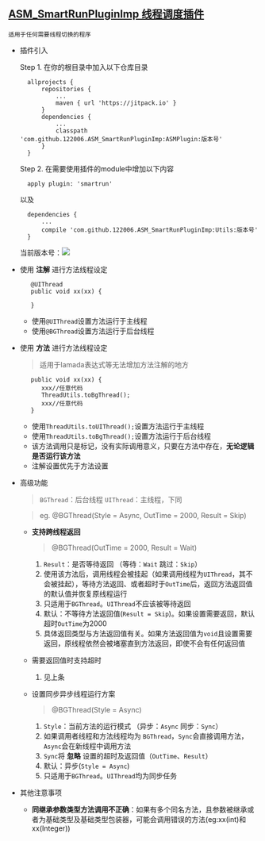 ## [ASM_SmartRunPluginImp 线程调度插件](src/main/groovy/com/by122006/buildsrc/ASM_SmartRunPluginImp.groovy)
    适用于任何需要线程切换的程序

* 插件引入

    Step 1. 在你的根目录中加入以下仓库目录

	    allprojects {
		    repositories {
		    	...
		    	maven { url 'https://jitpack.io' }
		    }
		    dependencies {
		        ...
                classpath 'com.github.122006.ASM_SmartRunPluginImp:ASMPlugin:版本号'
            }
	    }
    Step 2. 在需要使用插件的module中增加以下内容

	    apply plugin: 'smartrun'

    以及

	    dependencies {
	        ...
	        compile 'com.github.122006.ASM_SmartRunPluginImp:Utils:版本号'
	    }

    当前版本号：[![](https://jitpack.io/v/122006/ASM_SmartRunPluginImp.svg)](https://jitpack.io/#122006/ASM_SmartRunPluginImp)

* 使用 **注解** 进行方法线程设定

         @UIThread
         public void xx(xx) {

         }
   * 使用`@UIThread`设置方法运行于主线程
   * 使用`@BGThread`设置方法运行于后台线程

* 使用 **方法** 进行方法线程设定

    > 适用于lamada表达式等无法增加方法注解的地方

         public void xx(xx) {
            xxx//任意代码
            ThreadUtils.toBgThread();
            xxx//任意代码
         }
   * 使用`ThreadUtils.toUIThread();`设置方法运行于主线程
   * 使用`ThreadUtils.toBgThread();`设置方法运行于后台线程
   * 该方法调用只是标记，没有实际调用意义，只要在方法中存在，**无论逻辑是否运行该方法**
   * 注解设置优先于方法设置

* 高级功能

    >`BGThread`：后台线程 `UIThread`：主线程，下同

    >eg. @BGThread(Style = Async, OutTime = 2000, Result = Skip)

    * **支持跨线程返回**

        >@BGThread(OutTime = 2000, Result = Wait)

        1. `Result`：是否等待返回 （等待：`Wait` 跳过：`Skip`）
        2. 使用该方法后，调用线程会被挂起（如果调用线程为`UIThread`，其不会被挂起），等待方法返回、或者超时于`OutTime`后，返回方法返回值的默认值并恢复原线程运行
        3. 只适用于`BGThread`。`UIThread`不应该被等待返回
        4. 默认：不等待方法返回值(`Result = Skip`)。如果设置需要返回，默认超时`OutTime`为2000
        5. 具体返回类型与方法返回值有关。如果方法返回值为`void`且设置需要返回，原线程依然会被堵塞直到方法返回，即使不会有任何返回值

    * 需要返回值时支持超时

        1. 见上条

    * 设置同步异步线程运行方案

        >@BGThread(Style = Async)

        1. `Style`：当前方法的运行模式 （异步：`Async` 同步：`Sync`）
        2. 如果调用者线程和方法线程均为 `BGThread`，`Sync`会直接调用方法，`Async`会在新线程中调用方法
        3. `Sync`将 **忽略** 设置的超时及返回值（`OutTime`、`Result`）
        4. 默认：异步(`Style = Async`)
        4. 只适用于`BGThread`。`UIThread`均为同步任务

* 其他注意事项

   * **同继承参数类型方法调用不正确**：如果有多个同名方法，且参数被继承或者为基础类型及基础类型包装器，可能会调用错误的方法(eg:xx(int)和xx(Integer))
